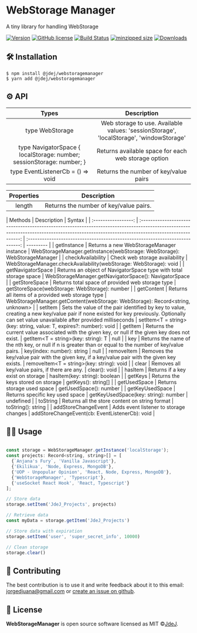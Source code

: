 # WebStorage Manager

A tiny library for handling WebStorage

[![Version](https://img.shields.io/npm/v/@jdej/webstoragemanager.svg?style=flat&logo=appveyor)](https://www.npmjs.com/package/@jdej/webstoragemanager)
[![GitHub license](https://img.shields.io/badge/license-MIT-blue.svg)](https://github.com/JdeJ/WebStorageManager/blob/master/LICENSE)
[![Build Status](https://travis-ci.com/@jdej/webstoragemanager.svg?token=9QUEx9r7MWqF44f9VDer&branch=master)](https://travis-ci.com/@jdej/webstoragemanager)
[![minzipped size](https://badgen.net/bundlephobia/minzip/@jdej/webstoragemanager)](https://badgen.net/bundlephobia/minzip/@jdej/webstoragemanager)
[![Downloads](https://img.shields.io/npm/dm/@jdej/webstoragemanager.svg?style=flat&logo=appveyor)](https://www.npmjs.com/package/@jdej/webstoragemanager)

## 🛠 Installation

```
$ npm install @jdej/webstoragemanager
$ yarn add @jdej/webstoragemanager
```

## ⚙️ API

|                                 Types                                 |                                       Description                                       |
| :-------------------------------------------------------------------: | :-------------------------------------------------------------------------------------: |
|                        type WebStorage<string>                        | Web storage to use. Available values: 'sessionStorage', 'localStorage', 'windowStorage' |
| type NavigatorSpace { localStorage: number; sessionStorage: number; } |                   Returns available space for each web storage option                   |
|                   type EventListenerCb = () => void                   |                          Returns the number of key/value pairs                          |

| Properties |              Description               |
| :--------: | :------------------------------------: |
|   length   | Returns the number of key/value pairs. |

|       Methods       |                                                                                        Description                                                                                        |                                    Syntax                                     |
| :-----------------: | :---------------------------------------------------------------------------------------------------------------------------------------------------------------------------------------: | :---------------------------------------------------------------------------: | --------- |
|     getInstance     |                                                                         Returns a new WebStorageManager instance                                                                          |   WebStorageManager.getInstance(webStorage: WebStorage): WebStorageManager    |
|  checkAvailability  |                                                                              Check web storage availability                                                                               |       WebStorageManager.checkAvailability(webStorage: WebStorage): void       |
|  getNavigatorSpace  |                                                             Returns an object of NavigatorSpace type with total storage space                                                             |             WebStorageManager.getNavigatorSpace(): NavigatorSpace             |
|    getStoreSpace    |                                                                     Returns total space of provided web storage type                                                                      |                 getStoreSpace(webStorage: WebStorage): number                 |
|     getContent      |                                                                     Returns all items of a provided web storage type                                                                      | WebStorageManager.getContent(webStorage: WebStorage): Record<string, unknown> |
|       setItem       | Sets the value of the pair identified by key to value, creating a new key/value pair if none existed for key previously. Optionally can set value unavailable after provided milliseconds |      setItem<T = string>(key: string, value: T, expires?: number): void       |
|       getItem       |                                             Returns the current value associated with the given key, or null if the given key does not exist.                                             |                      getItem<T = string>(key: string): T                      | null      |
|         key         |                                         Returns the name of the nth key, or null if n is greater than or equal to the number of key/value pairs.                                          |                          key(index: number): string                           | null      |
|     removeItem      |                                               Removes the key/value pair with the given key, if a key/value pair with the given key exists.                                               |                   removeItem<T = string>(key: string): void                   |
|        clear        |                                                                      Removes all key/value pairs, if there are any.                                                                       |                                 clear(): void                                 |
|       hasItem       |                                                                             Returns if a key exist on storage                                                                             |                         hasItem(key: string): boolean                         |
|       getKeys       |                                                                            Returns the keys stored on storage                                                                             |                              getKeys(): string[]                              |
|    getUsedSpace     |                                                                                Returns storage used space                                                                                 |                            getUsedSpace(): number                             |
|   getKeyUsedSpace   |                                                                              Returns specific key used space                                                                              |                     getKeyUsedSpace(key: string): number                      | undefined |
|      toString       |                                                                      Returns all the store content on string format                                                                       |                              toString(): string                               |
| addStoreChangeEvent |                                                                          Adds event listener to storage changes                                                                           |                addStoreChangeEvent(cb: EventListenerCb): void                 |

## 👩‍💻 Usage

```js

const storage = WebStorageManager.getInstance('localStorage');
const projects: Record<string, string>[] = [
  {`Anjana's Fury`, 'Vanilla Javascript'},
  {'Ekilikua', 'Node, Express, MongoDB'},
  {'UOP - Unpopular Opinion', 'React, Node, Express, MongoDB'},
  {'WebStorageManager', 'Typescript'},
  {'useSocket React Hook', 'React, Typescript'}
];

// Store data
storage.setItem('JdeJ_Projects', projects)

// Retrieve data
const myData = storage.getItem('JdeJ_Projects')

// Store data with expiration
storage.setItem('user', 'super_secret_info', 10000)

// Clean storage
storage.clear()
```

## 🤝 Contributing

The best contribution is to use it and write feedback about it to this email: jorgedjuana@gmail.com or [create an issue on github](https://github.com/JdeJ/WebStorageManager/blob/master/CONTRIBUTING).

## 📝 License

**WebStorageManager** is open source software licensed as MIT ©[JdeJ](https://github.com/JdeJ).
